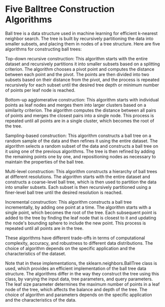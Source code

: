 # Five Balltree Construction Algorithms

Ball tree is a data structure used in machine learning for efficient k-nearest neighbor search. The tree is built by recursively partitioning the data into smaller subsets, and placing them in nodes of a tree structure. Here are five algorithms for constructing ball trees:

Top-down recursive construction: This algorithm starts with the entire dataset and recursively partitions it into smaller subsets based on a splitting criterion. The algorithm chooses a pivot point and computes the distance between each point and the pivot. The points are then divided into two subsets based on their distance from the pivot, and the process is repeated recursively for each subset until the desired tree depth or minimum number of points per leaf node is reached.

Bottom-up agglomerative construction: This algorithm starts with individual points as leaf nodes and merges them into larger clusters based on a similarity criterion. The algorithm computes the distance between all pairs of points and merges the closest pairs into a single node. This process is repeated until all points are in a single cluster, which becomes the root of the tree.

Sampling-based construction: This algorithm constructs a ball tree on a random sample of the data and then refines it using the entire dataset. The algorithm selects a random subset of the data and constructs a ball tree on it using one of the previous algorithms. The tree is then refined by adding the remaining points one by one, and repositioning nodes as necessary to maintain the properties of the ball tree.

Multi-level construction: This algorithm constructs a hierarchy of ball trees at different resolutions. The algorithm starts with the entire dataset and constructs a coarse-level ball tree, which is then used to partition the data into smaller subsets. Each subset is then recursively partitioned using a finer-level ball tree until the desired resolution is reached.

Incremental construction: This algorithm constructs a ball tree incrementally, by adding one point at a time. The algorithm starts with a single point, which becomes the root of the tree. Each subsequent point is added to the tree by finding the leaf node that is closest to it and updating the node's bounding sphere to include the new point. This process is repeated until all points are in the tree.

These algorithms have different trade-offs in terms of computational complexity, accuracy, and robustness to different data distributions. The choice of algorithm depends on the specific application and the characteristics of the dataset.

Note that in these implementations, the sklearn.neighbors.BallTree class is used, which provides an efficient implementation of the ball tree data structure. The algorithms differ in the way they construct the tree using this class, by varying the input data, tree parameters, and query parameters. The leaf size parameter determines the maximum number of points in a leaf node of the tree, which affects the balance and depth of the tree. The choice of algorithm and parameters depends on the specific application and the characteristics of the data.





